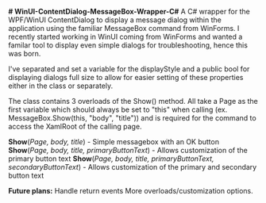 **# WinUI-ContentDialog-MessageBox-Wrapper-C#**
A C# wrapper for the WPF/WinUI ContentDialog to display a message dialog within the application using the familiar MessageBox command from WinForms. I recently started working in WinUI coming from WinForms and wanted a familar tool to display even simple dialogs for troubleshooting, hence this was born. 

I've separated and set a variable for the displayStyle and a public bool for displaying dialogs full size to allow for easier setting of these properties either in the class or separately. 

The class contains 3 overloads of the Show() method. All take a Page as the first variable which should always be set to "this" when calling (ex. MessageBox.Show(this, "body", "title")) and is required for the command to access the XamlRoot of the calling page. 

**Show**(_Page, body, title_) - Simple messagebox with an OK button
**Show**(_Page, body, title, primaryButtonText_) - Allows customization of the primary button text
**Show**(_Page, body, title, primaryButtonText, secondaryButtonText_) - Allows customization of the primary and secondary button text

**Future plans:**
Handle return events
More overloads/customization options. 
